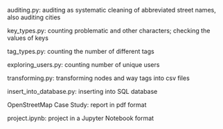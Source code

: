 auditing.py: auditing as systematic cleaning of abbreviated street names, also auditing cities

key_types.py: counting problematic and other characters; checking the values of keys

tag_types.py: counting the number of different tags

exploring_users.py: counting number of unique users

transforming.py: transforming nodes and way tags into csv files

insert_into_database.py: inserting into SQL database


OpenStreetMap Case Study: report in pdf format

project.ipynb: project in a Jupyter Notebook format



